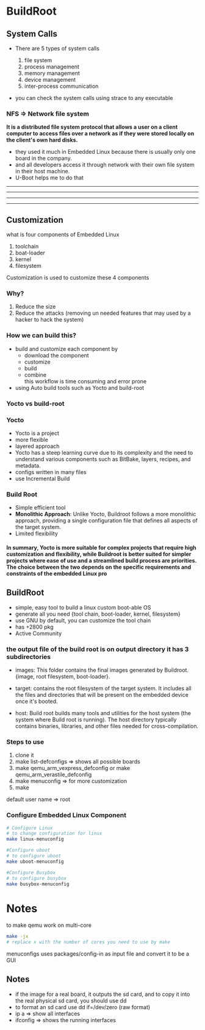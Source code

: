 # BuildRoot

## System Calls
- There are 5 types of system calls
    1. file system
    2. process management
    3. memory management
    4. device management
    5. inter-process communication

- you can check the system calls using strace to any executable

### NFS => Network file system
**It is a distributed file system protocol that allows a user on a client computer to access files over a network as if they were stored locally on the client's own hard disks.**
- they used it much in Embedded Linux because there is usually only one board in the company.
- and all developers access it through network with their own file system in their host machine.
- U-Boot helps me to do that
---
---
---
---
## Customization

what is four components of Embedded Linux
1. toolchain
2. boat-loader
3. kernel
4. filesystem

Customization is used to customize these 4 components
### Why?
1. Reduce the size
2. Reduce the attacks (removing un needed features that may used by a hacker to hack the system)

### How we can build this?
- build and customize each component by
    - download the component
    - customize
    - build 
    - combine
    \
this workflow is time consuming and error prone
- using Auto build tools such as Yocto and build-root

### Yocto vs build-root

### Yocto
- Yocto is a project
- more flexible
- layered approach
- Yocto has a steep learning curve due to its complexity and the need to understand various components such as BitBake, layers, recipes, and metadata.
- configs written in many files
- use Incremental Build

### Build Root
- Simple efficient tool
- **Monolithic Approach**: Unlike Yocto, Buildroot follows a more monolithic approach, providing a single configuration file that defines all aspects of the target system.
- Limited flexibility

#### In summary, Yocto is more suitable for complex projects that require high customization and flexibility, while Buildroot is better suited for simpler projects where ease of use and a streamlined build process are priorities. The choice between the two depends on the specific requirements and constraints of the embedded Linux pro

## BuildRoot
- simple, easy tool to build a linux custom boot-able OS
- generate all you need {tool chain, boot-loader, kernel, filesystem}
- use GNU by default, you can customize the tool chain
- has +2800 pkg
- Active Community


### the output file of the build root is on output directory it has 3 subdirectories

- images: This folder contains the final images generated by Buildroot. {image, root filesystem, boot-loader}.

- target: contains the root filesystem of the target system. It includes all the files and directories that will be present on the embedded device once it's booted.

- host: Build root builds many tools and utilities for the host system (the system where Build root is running). The host directory typically contains binaries, libraries, and other files needed for cross-compilation.

### Steps to use 
1. clone it 
2. make list-defconfigs  => shows all possible boards
3. make qemu_arm_vexpress_defconfig or make qemu_arm_verastile_defconfig
4. make menuconfig => for more customization
5. make 

default user name => root

### Configure Embedded Linux Component
```bash
# Configure Linux
# to change configuration for linux 
make linux-menuconfig

#Configure uboot
# to configure uboot
make uboot-menuconfig

#Configure Busybox
# to configure busybox
make busybox-menuconfig
```

# Notes
to make qemu work on multi-core
```bash
make -jx
# replace x with the number of cores you need to use by make
```

menuconfigs uses packages/config-in as input file and convert it to be a GUI


## Notes
- if the image for a real board, it outputs the sd card, and to copy it into the real physical sd card, you should use dd
- to format an sd card use dd if=/dev/zero (raw format)
- ip a => show all interfaces
- ifconfig => shows the running interfaces


